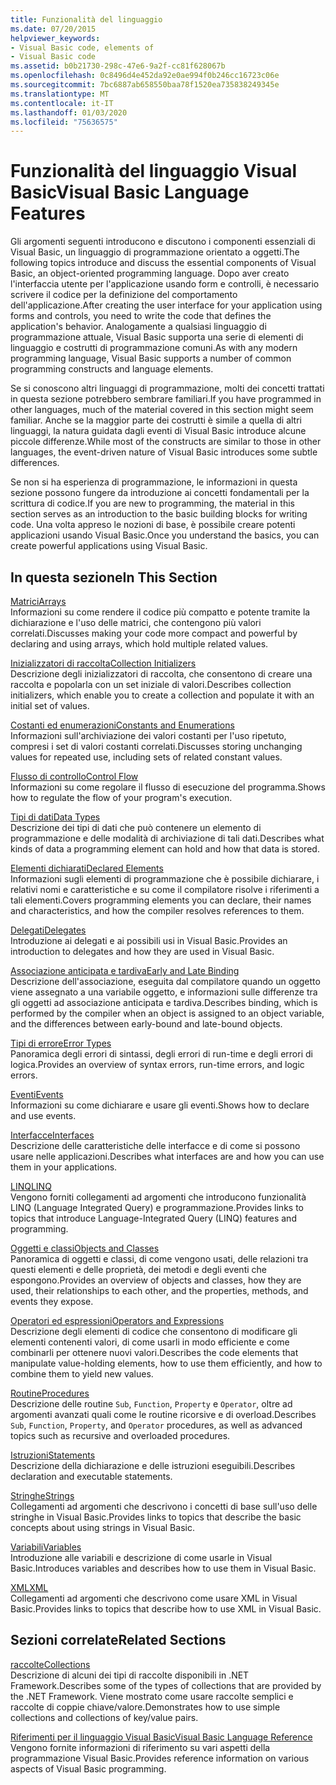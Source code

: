 ```yaml
---
title: Funzionalità del linguaggio
ms.date: 07/20/2015
helpviewer_keywords:
- Visual Basic code, elements of
- Visual Basic code
ms.assetid: b0b21730-298c-47e6-9a2f-cc81f628067b
ms.openlocfilehash: 0c8496d4e452da92e0ae994f0b246cc16723c06e
ms.sourcegitcommit: 7bc6887ab658550baa78f1520ea735838249345e
ms.translationtype: MT
ms.contentlocale: it-IT
ms.lasthandoff: 01/03/2020
ms.locfileid: "75636575"
---
```

# <a name="visual-basic-language-features"></a><span data-ttu-id="efe1a-102">Funzionalità del linguaggio Visual Basic</span><span class="sxs-lookup"><span data-stu-id="efe1a-102">Visual Basic Language Features</span></span>
<span data-ttu-id="efe1a-103">Gli argomenti seguenti introducono e discutono i componenti essenziali di Visual Basic, un linguaggio di programmazione orientato a oggetti.</span><span class="sxs-lookup"><span data-stu-id="efe1a-103">The following topics introduce and discuss the essential components of Visual Basic, an object-oriented programming language.</span></span> <span data-ttu-id="efe1a-104">Dopo aver creato l'interfaccia utente per l'applicazione usando form e controlli, è necessario scrivere il codice per la definizione del comportamento dell'applicazione.</span><span class="sxs-lookup"><span data-stu-id="efe1a-104">After creating the user interface for your application using forms and controls, you need to write the code that defines the application's behavior.</span></span> <span data-ttu-id="efe1a-105">Analogamente a qualsiasi linguaggio di programmazione attuale, Visual Basic supporta una serie di elementi di linguaggio e costrutti di programmazione comuni.</span><span class="sxs-lookup"><span data-stu-id="efe1a-105">As with any modern programming language, Visual Basic supports a number of common programming constructs and language elements.</span></span>  
  
 <span data-ttu-id="efe1a-106">Se si conoscono altri linguaggi di programmazione, molti dei concetti trattati in questa sezione potrebbero sembrare familiari.</span><span class="sxs-lookup"><span data-stu-id="efe1a-106">If you have programmed in other languages, much of the material covered in this section might seem familiar.</span></span> <span data-ttu-id="efe1a-107">Anche se la maggior parte dei costrutti è simile a quella di altri linguaggi, la natura guidata dagli eventi di Visual Basic introduce alcune piccole differenze.</span><span class="sxs-lookup"><span data-stu-id="efe1a-107">While most of the constructs are similar to those in other languages, the event-driven nature of Visual Basic introduces some subtle differences.</span></span>  
  
 <span data-ttu-id="efe1a-108">Se non si ha esperienza di programmazione, le informazioni in questa sezione possono fungere da introduzione ai concetti fondamentali per la scrittura di codice.</span><span class="sxs-lookup"><span data-stu-id="efe1a-108">If you are new to programming, the material in this section serves as an introduction to the basic building blocks for writing code.</span></span> <span data-ttu-id="efe1a-109">Una volta appreso le nozioni di base, è possibile creare potenti applicazioni usando Visual Basic.</span><span class="sxs-lookup"><span data-stu-id="efe1a-109">Once you understand the basics, you can create powerful applications using Visual Basic.</span></span>  
  
## <a name="in-this-section"></a><span data-ttu-id="efe1a-110">In questa sezione</span><span class="sxs-lookup"><span data-stu-id="efe1a-110">In This Section</span></span>  
 [<span data-ttu-id="efe1a-111">Matrici</span><span class="sxs-lookup"><span data-stu-id="efe1a-111">Arrays</span></span>](../../../visual-basic/programming-guide/language-features/arrays/index.md)  
 <span data-ttu-id="efe1a-112">Informazioni su come rendere il codice più compatto e potente tramite la dichiarazione e l'uso delle matrici, che contengono più valori correlati.</span><span class="sxs-lookup"><span data-stu-id="efe1a-112">Discusses making your code more compact and powerful by declaring and using arrays, which hold multiple related values.</span></span>  
  
 [<span data-ttu-id="efe1a-113">Inizializzatori di raccolta</span><span class="sxs-lookup"><span data-stu-id="efe1a-113">Collection Initializers</span></span>](../../../visual-basic/programming-guide/language-features/collection-initializers/index.md)  
 <span data-ttu-id="efe1a-114">Descrizione degli inizializzatori di raccolta, che consentono di creare una raccolta e popolarla con un set iniziale di valori.</span><span class="sxs-lookup"><span data-stu-id="efe1a-114">Describes collection initializers, which enable you to create a collection and populate it with an initial set of values.</span></span>  
  
 [<span data-ttu-id="efe1a-115">Costanti ed enumerazioni</span><span class="sxs-lookup"><span data-stu-id="efe1a-115">Constants and Enumerations</span></span>](../../../visual-basic/programming-guide/language-features/constants-enums/index.md)  
 <span data-ttu-id="efe1a-116">Informazioni sull'archiviazione dei valori costanti per l'uso ripetuto, compresi i set di valori costanti correlati.</span><span class="sxs-lookup"><span data-stu-id="efe1a-116">Discusses storing unchanging values for repeated use, including sets of related constant values.</span></span>  
  
 [<span data-ttu-id="efe1a-117">Flusso di controllo</span><span class="sxs-lookup"><span data-stu-id="efe1a-117">Control Flow</span></span>](../../../visual-basic/programming-guide/language-features/control-flow/index.md)  
 <span data-ttu-id="efe1a-118">Informazioni su come regolare il flusso di esecuzione del programma.</span><span class="sxs-lookup"><span data-stu-id="efe1a-118">Shows how to regulate the flow of your program's execution.</span></span>  
  
 [<span data-ttu-id="efe1a-119">Tipi di dati</span><span class="sxs-lookup"><span data-stu-id="efe1a-119">Data Types</span></span>](../../../visual-basic/programming-guide/language-features/data-types/index.md)  
 <span data-ttu-id="efe1a-120">Descrizione dei tipi di dati che può contenere un elemento di programmazione e delle modalità di archiviazione di tali dati.</span><span class="sxs-lookup"><span data-stu-id="efe1a-120">Describes what kinds of data a programming element can hold and how that data is stored.</span></span>  
  
 [<span data-ttu-id="efe1a-121">Elementi dichiarati</span><span class="sxs-lookup"><span data-stu-id="efe1a-121">Declared Elements</span></span>](../../../visual-basic/programming-guide/language-features/declared-elements/index.md)  
 <span data-ttu-id="efe1a-122">Informazioni sugli elementi di programmazione che è possibile dichiarare, i relativi nomi e caratteristiche e su come il compilatore risolve i riferimenti a tali elementi.</span><span class="sxs-lookup"><span data-stu-id="efe1a-122">Covers programming elements you can declare, their names and characteristics, and how the compiler resolves references to them.</span></span>  
  
 [<span data-ttu-id="efe1a-123">Delegati</span><span class="sxs-lookup"><span data-stu-id="efe1a-123">Delegates</span></span>](../../../visual-basic/programming-guide/language-features/delegates/index.md)  
 <span data-ttu-id="efe1a-124">Introduzione ai delegati e ai possibili usi in Visual Basic.</span><span class="sxs-lookup"><span data-stu-id="efe1a-124">Provides an introduction to delegates and how they are used in Visual Basic.</span></span>  
  
 [<span data-ttu-id="efe1a-125">Associazione anticipata e tardiva</span><span class="sxs-lookup"><span data-stu-id="efe1a-125">Early and Late Binding</span></span>](../../../visual-basic/programming-guide/language-features/early-late-binding/index.md)  
 <span data-ttu-id="efe1a-126">Descrizione dell'associazione, eseguita dal compilatore quando un oggetto viene assegnato a una variabile oggetto, e informazioni sulle differenze tra gli oggetti ad associazione anticipata e tardiva.</span><span class="sxs-lookup"><span data-stu-id="efe1a-126">Describes binding, which is performed by the compiler when an object is assigned to an object variable, and the differences between early-bound and late-bound objects.</span></span>  
  
 [<span data-ttu-id="efe1a-127">Tipi di errore</span><span class="sxs-lookup"><span data-stu-id="efe1a-127">Error Types</span></span>](../../../visual-basic/programming-guide/language-features/error-types.md)  
 <span data-ttu-id="efe1a-128">Panoramica degli errori di sintassi, degli errori di run-time e degli errori di logica.</span><span class="sxs-lookup"><span data-stu-id="efe1a-128">Provides an overview of syntax errors, run-time errors, and logic errors.</span></span>  
  
 [<span data-ttu-id="efe1a-129">Eventi</span><span class="sxs-lookup"><span data-stu-id="efe1a-129">Events</span></span>](../../../visual-basic/programming-guide/language-features/events/index.md)  
 <span data-ttu-id="efe1a-130">Informazioni su come dichiarare e usare gli eventi.</span><span class="sxs-lookup"><span data-stu-id="efe1a-130">Shows how to declare and use events.</span></span>  
  
 [<span data-ttu-id="efe1a-131">Interfacce</span><span class="sxs-lookup"><span data-stu-id="efe1a-131">Interfaces</span></span>](../../../visual-basic/programming-guide/language-features/interfaces/index.md)  
 <span data-ttu-id="efe1a-132">Descrizione delle caratteristiche delle interfacce e di come si possono usare nelle applicazioni.</span><span class="sxs-lookup"><span data-stu-id="efe1a-132">Describes what interfaces are and how you can use them in your applications.</span></span>  
  
 [<span data-ttu-id="efe1a-133">LINQ</span><span class="sxs-lookup"><span data-stu-id="efe1a-133">LINQ</span></span>](../../../visual-basic/programming-guide/language-features/linq/index.md)  
 <span data-ttu-id="efe1a-134">Vengono forniti collegamenti ad argomenti che introducono funzionalità LINQ (Language Integrated Query) e programmazione.</span><span class="sxs-lookup"><span data-stu-id="efe1a-134">Provides links to topics that introduce Language-Integrated Query (LINQ) features and programming.</span></span>  
  
 [<span data-ttu-id="efe1a-135">Oggetti e classi</span><span class="sxs-lookup"><span data-stu-id="efe1a-135">Objects and Classes</span></span>](../../../visual-basic/programming-guide/language-features/objects-and-classes/index.md)  
 <span data-ttu-id="efe1a-136">Panoramica di oggetti e classi, di come vengono usati, delle relazioni tra questi elementi e delle proprietà, dei metodi e degli eventi che espongono.</span><span class="sxs-lookup"><span data-stu-id="efe1a-136">Provides an overview of objects and classes, how they are used, their relationships to each other, and the properties, methods, and events they expose.</span></span>  
  
 [<span data-ttu-id="efe1a-137">Operatori ed espressioni</span><span class="sxs-lookup"><span data-stu-id="efe1a-137">Operators and Expressions</span></span>](../../../visual-basic/programming-guide/language-features/operators-and-expressions/index.md)  
 <span data-ttu-id="efe1a-138">Descrizione degli elementi di codice che consentono di modificare gli elementi contenenti valori, di come usarli in modo efficiente e come combinarli per ottenere nuovi valori.</span><span class="sxs-lookup"><span data-stu-id="efe1a-138">Describes the code elements that manipulate value-holding elements, how to use them efficiently, and how to combine them to yield new values.</span></span>  
  
 [<span data-ttu-id="efe1a-139">Routine</span><span class="sxs-lookup"><span data-stu-id="efe1a-139">Procedures</span></span>](../../../visual-basic/programming-guide/language-features/procedures/index.md)  
 <span data-ttu-id="efe1a-140">Descrizione delle routine `Sub`, `Function`, `Property` e `Operator`, oltre ad argomenti avanzati quali come le routine ricorsive e di overload.</span><span class="sxs-lookup"><span data-stu-id="efe1a-140">Describes `Sub`, `Function`, `Property`, and `Operator` procedures, as well as advanced topics such as recursive and overloaded procedures.</span></span>  
  
 [<span data-ttu-id="efe1a-141">Istruzioni</span><span class="sxs-lookup"><span data-stu-id="efe1a-141">Statements</span></span>](../../../visual-basic/programming-guide/language-features/statements.md)  
 <span data-ttu-id="efe1a-142">Descrizione della dichiarazione e delle istruzioni eseguibili.</span><span class="sxs-lookup"><span data-stu-id="efe1a-142">Describes declaration and executable statements.</span></span>  
  
 [<span data-ttu-id="efe1a-143">Stringhe</span><span class="sxs-lookup"><span data-stu-id="efe1a-143">Strings</span></span>](../../../visual-basic/programming-guide/language-features/strings/index.md)  
 <span data-ttu-id="efe1a-144">Collegamenti ad argomenti che descrivono i concetti di base sull'uso delle stringhe in Visual Basic.</span><span class="sxs-lookup"><span data-stu-id="efe1a-144">Provides links to topics that describe the basic concepts about using strings in Visual Basic.</span></span>  
  
 [<span data-ttu-id="efe1a-145">Variabili</span><span class="sxs-lookup"><span data-stu-id="efe1a-145">Variables</span></span>](../../../visual-basic/programming-guide/language-features/variables/index.md)  
 <span data-ttu-id="efe1a-146">Introduzione alle variabili e descrizione di come usarle in Visual Basic.</span><span class="sxs-lookup"><span data-stu-id="efe1a-146">Introduces variables and describes how to use them in Visual Basic.</span></span>  
  
 [<span data-ttu-id="efe1a-147">XML</span><span class="sxs-lookup"><span data-stu-id="efe1a-147">XML</span></span>](../../../visual-basic/programming-guide/language-features/xml/index.md)  
 <span data-ttu-id="efe1a-148">Collegamenti ad argomenti che descrivono come usare XML in Visual Basic.</span><span class="sxs-lookup"><span data-stu-id="efe1a-148">Provides links to topics that describe how to use XML in Visual Basic.</span></span>  
  
## <a name="related-sections"></a><span data-ttu-id="efe1a-149">Sezioni correlate</span><span class="sxs-lookup"><span data-stu-id="efe1a-149">Related Sections</span></span>

 [<span data-ttu-id="efe1a-150">raccolte</span><span class="sxs-lookup"><span data-stu-id="efe1a-150">Collections</span></span>](../../../visual-basic/programming-guide/concepts/collections.md)  
 <span data-ttu-id="efe1a-151">Descrizione di alcuni dei tipi di raccolte disponibili in .NET Framework.</span><span class="sxs-lookup"><span data-stu-id="efe1a-151">Describes some of the types of collections that are provided by the .NET Framework.</span></span> <span data-ttu-id="efe1a-152">Viene mostrato come usare raccolte semplici e raccolte di coppie chiave/valore.</span><span class="sxs-lookup"><span data-stu-id="efe1a-152">Demonstrates how to use simple collections and collections of key/value pairs.</span></span>  
  
 [<span data-ttu-id="efe1a-153">Riferimenti per il linguaggio Visual Basic</span><span class="sxs-lookup"><span data-stu-id="efe1a-153">Visual Basic Language Reference</span></span>](../../../visual-basic/language-reference/index.md)  
 <span data-ttu-id="efe1a-154">Vengono fornite informazioni di riferimento su vari aspetti della programmazione Visual Basic.</span><span class="sxs-lookup"><span data-stu-id="efe1a-154">Provides reference information on various aspects of Visual Basic programming.</span></span>
